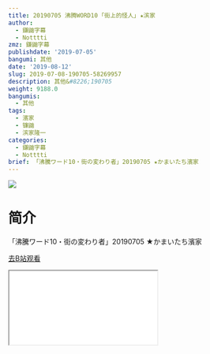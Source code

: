 ```yaml
---
title: 20190705 沸腾WORD10 ｢街上的怪人｣ ★滨家
author:
  - 鎌鼬字幕
  - Notttti
zmz: 鎌鼬字幕
publishdate: '2019-07-05'
bangumi: 其他
date: '2019-08-12'
slug: 2019-07-08-190705-58269957
description: 其他&#8226;190705
weight: 9188.0
bangumis:
  - 其他
tags:
  - 濱家
  - 镰鼬
  - 滨家隆一
categories:
  - 鎌鼬字幕
  - Notttti
brief: 「沸騰ワード10・街の変わり者」20190705 ★かまいたち濱家
---
```

![](https://raw.githubusercontent.com/tcgriffith/owaraisite/master/static/tmpimg/40b8418f98f013135a4b44589db0f29043962614.jpg.480.jpg)
# 简介  
「沸騰ワード10・街の変わり者」20190705 ★かまいたち濱家  

[去B站观看](https://www.bilibili.com/video/av58269957/)
<div class ="resp-container"><iframe class="testiframe" src="//player.bilibili.com/player.html?aid=58269957"", scrolling="no", allowfullscreen="true" > </iframe></div> 
